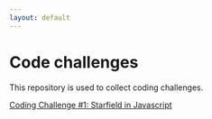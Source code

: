 ```yaml
---
layout: default
---
```


# Code challenges

This repository is used to collect coding challenges.

[Coding Challenge #1: Starfield in Javascript](https://bjorvack.github.io/code-challenges/js/cc-001-starfield/)
